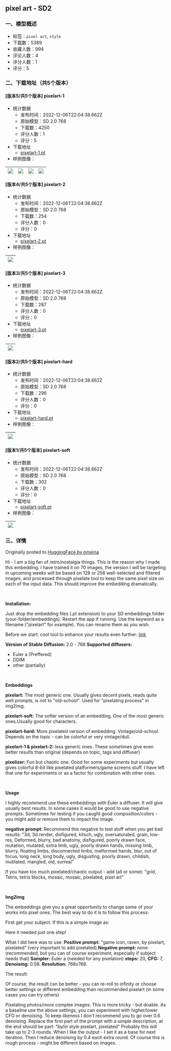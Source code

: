 ## pixel art - SD2
### 一、模型概述

- 标签：`pixel art`, `style`
- 下载数：5389
- 收藏人数：994
- 评论人数：4
- 评分人数：1
- 评分：5

### 二、下载地址（共5个版本）

#### [版本5/共5个版本] pixelart-1

- 统计数据
  - 发布时间：2022-12-06T22:04:38.662Z
  - 原始模型：SD 2.0 768
  - 下载数：4250
  - 评分人数：1
  - 评分：5
- 下载地址
  - [pixelart-1.pt](https://civitai.com/api/download/models/1277)
- 样例图像：

| <img src="https://image.civitai.com/xG1nkqKTMzGDvpLrqFT7WA/aeca5262-a8a1-4b57-7ca1-d3e05a8e9200/width=450/10496.jpeg" /> | <img src="https://image.civitai.com/xG1nkqKTMzGDvpLrqFT7WA/1a24e24c-fdc8-4605-dcd3-b55dd9f4c800/width=450/10495.jpeg" /> | <img src="https://image.civitai.com/xG1nkqKTMzGDvpLrqFT7WA/35099635-7bff-4776-4984-003316e2a900/width=450/10494.jpeg" /> | <img src="https://image.civitai.com/xG1nkqKTMzGDvpLrqFT7WA/78f86ddb-2dab-4a01-7b42-bf7d3bc25200/width=450/10493.jpeg" /> |
| ---- | ---- | ---- | ---- |

#### [版本4/共5个版本] pixelart-2

- 统计数据
  - 发布时间：2022-12-06T22:04:38.662Z
  - 原始模型：SD 2.0 768
  - 下载数：254
  - 评分人数：0
  - 评分：0
- 下载地址
  - [pixelart-2.pt](https://civitai.com/api/download/models/1273)
- 样例图像：

| <img src="https://image.civitai.com/xG1nkqKTMzGDvpLrqFT7WA/8203f3ea-1ffe-463c-87c4-8bcefd1ec600/width=450/10497.jpeg" /> |
| ---- |

#### [版本3/共5个版本] pixelart-3

- 统计数据
  - 发布时间：2022-12-06T22:04:38.662Z
  - 原始模型：SD 2.0 768
  - 下载数：287
  - 评分人数：0
  - 评分：0
- 下载地址
  - [pixelart-3.pt](https://civitai.com/api/download/models/1274)
- 样例图像：

| <img src="https://image.civitai.com/xG1nkqKTMzGDvpLrqFT7WA/e53c7f90-fb91-4a7d-5bd7-f4252a084e00/width=450/10498.jpeg" /> |
| ---- |

#### [版本2/共5个版本] pixelart-hard

- 统计数据
  - 发布时间：2022-12-06T22:04:38.662Z
  - 原始模型：SD 2.0 768
  - 下载数：296
  - 评分人数：0
  - 评分：0
- 下载地址
  - [pixelart-hard.pt](https://civitai.com/api/download/models/1275)
- 样例图像：

| <img src="https://image.civitai.com/xG1nkqKTMzGDvpLrqFT7WA/385be768-86ce-41fa-a2c1-8fb884f12f00/width=450/10499.jpeg" /> |
| ---- |

#### [版本1/共5个版本] pixelart-soft

- 统计数据
  - 发布时间：2022-12-06T22:04:38.662Z
  - 原始模型：SD 2.0 768
  - 下载数：302
  - 评分人数：0
  - 评分：0
- 下载地址
  - [pixelart-soft.pt](https://civitai.com/api/download/models/1276)
- 样例图像：

| <img src="https://image.civitai.com/xG1nkqKTMzGDvpLrqFT7WA/bbf90f04-74e3-4b2a-7682-ac94ebdba300/width=450/10500.jpeg" /> |
| ---- |


### 三、详情
<p>Originally posted to <a href="https://huggingface.co/pmejna/pixelart" rel="ugc" target="_blank">HuggingFace by pmejna</a></p><p>Hi - I am a big fan of retro/nostalgia things. This is the reason why I made this embedding. I have trained it on 70 images, the version I will be targeting in upcoming weeks will be based on 128 or 256 well-selected and filtered images, and processed through pixelate tool to keep the same pixel size on each of the input data. This should improve the embedding dramatically.</p><p><br /></p><p><strong>Installation:</strong></p><p>Just drop the embedding files (.pt extension) to your SD embeddings folder (your-folder/embeddings). Restart the app if running. Use the keyword as a filename ("pixelart" for example). You can rename them as you wish.</p><p>Before we start: cool tool to enhance your results even further: <a href="https://giventofly.github.io/pixelit/#tryit" rel="ugc" target="_blank">link</a></p><p><strong>Version of Stable Diffusion:</strong> 2.0 - 768 <strong>Supported diffusers:</strong></p><ul><li>Euler a (Preffered)</li><li>DDIM</li><li>other (partially)</li></ul><p><br /></p><p><strong>Embeddings</strong></p><p><strong>pixelart:</strong> The most generic one. Usually gives decent pixels, reads quite well prompts, is not to "old-school". Used for "pixelating process" in img2img.</p><p><strong>pixelart-soft:</strong> The softer version of an embedding. One of the most generic ones.Usually good for characters.</p><p><strong>pixelart-hard:</strong> More pixelated version of embedding. Vintage/old-school. Depends on the topic - can be colorful or very vintage/dull.</p><p><strong>pixelart-1 &amp; pixelart-2:</strong> less generic ones. These sometimes give even better results than original (depends on topic, tags and diffuser)</p><p><strong>pixelizer:</strong> Fun but chaotic one. Good for some experiments but usually gives colorful 8-bit like pixelated platformers/game screens stuff. I have left that one for experiments or as a factor for combination with other ones.</p><p><br /></p><p><strong>Usage</strong></p><p>I highly recommend use these embeddings with Euler a diffuser. It will give usually best results. In some cases it would be good to use negative prompts. Sometimes for testing if you caught good composition/colors - you might add or remove them to impact the image.</p><p><strong>negative prompt</strong>: Recommend this negative to test stuff when you get bad results: "3d, 3d render, disfigured, kitsch, ugly, oversaturated, grain, low-res, Deformed, blurry, bad anatomy, disfigured, poorly drawn face, mutation, mutated, extra limb, ugly, poorly drawn hands, missing limb, blurry, floating limbs, disconnected limbs, malformed hands, blur, out of focus, long neck, long body, ugly, disgusting, poorly drawn, childish, mutilated, mangled, old, surreal"</p><p>If you have too much pixelated/chaotic output - add (all or some): "grid, Tetris, tetris blocks, mosaic, mosaic, pixelated, pixel art"</p><p><br /></p><p><strong>Img2img</strong></p><p>The embeddings give you a great opportunity to change some of your works into pixel ones. The best way to do it is to follow this process:</p><p>First get your subject. If this is a simple image as:</p><p>Here it needed just one step!</p><p>What I did here was to use: <strong>Positive prompt:</strong> "game icon, raven, by pixelart, pixelated" (very important to add pixelated) <strong>Negative prompt:</strong> none (recommended, but you can of course experiment, especially if subject needs that) <strong>Sampler:</strong> Euler a (needed for any pixelation) <strong>steps:</strong> 20, <strong>CFG:</strong> 7, <strong>Denoising:</strong> 0.58. <strong>Resolution:</strong> 768x768.</p><p>The result:</p><p>Of course, the result can be better - you can re-roll to infinity or choose better settings or different embedding than recommended pixelart (in some cases you can try others)</p><p>Pixelating photos/more complex images: This is more tricky - but doable. As a baseline use the above settings, you can experiment with higher/lower CFG or denoising. To keep likeness I don't recommend you to go over 0.6 denoising. Replace the first part of the prompt with a simple description, at the end should be part: "by/in style pixelart, pixelated" Probably this will take up to 2-3 rounds. When I like the output - I set it as a base for next iteration. Then I reduce denoising by 0.4 each extra round. Of course this is rough process - might be different based on images.</p>